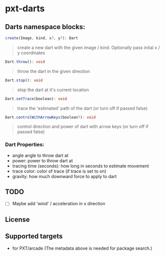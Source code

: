 # pxt-darts

## Darts namespace blocks:
```ts
create(Image, kind, x?, y?): Dart
```
> create a new dart with the given image / kind. Optionally pass inital x / y coordinates

```ts
Dart.throw(): void
```

> throw the dart in the given direction

```ts
Dart.stop(): void
```

> stop the dart at it's current location

```ts
Dart.setTrace(boolean): void
```

> trace the 'estimated' path of the dart (or turn off if passed false)

```ts
Dart.controlWithArrowKeys(boolean?): void
```

> control direction and power of dart with arrow keys (or turn off if passed false)

### Dart Properties:
* angle angle to throw dart at
* power: power to throw dart at
* tracing time (seconds): how long in seconds to estimate movement
* trace color: color of trace (if trace is set to on)
* gravity: how much downward force to apply to dart


## TODO

- [ ] Maybe add 'wind' / acceleration in x direction

## License



## Supported targets

* for PXT/arcade
(The metadata above is needed for package search.)

